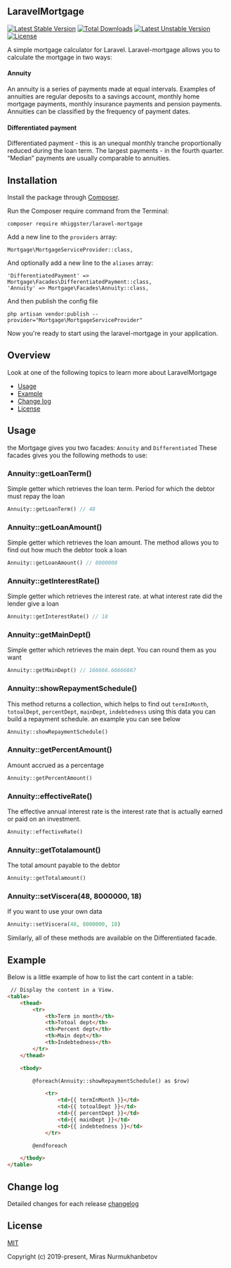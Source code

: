 ## LaravelMortgage
[![Latest Stable Version](https://poser.pugx.org/mhiggster/laravel-mortgage/version)](https://packagist.org/packages/mhiggster/laravel-mortgage)
[![Total Downloads](https://poser.pugx.org/mhiggster/laravel-mortgage/downloads)](https://packagist.org/packages/mhiggster/laravel-mortgage)
[![Latest Unstable Version](https://poser.pugx.org/mhiggster/laravel-mortgage/v/unstable)](//packagist.org/packages/mhiggster/laravel-mortgage)
[![License](https://poser.pugx.org/mhiggster/laravel-mortgage/license)](https://packagist.org/packages/mhiggster/laravel-mortgage)

A simple mortgage calculator for Laravel.
Laravel-mortgage allows you to calculate the mortgage in two ways:

#### Annuity

An annuity is a series of payments made at equal intervals. Examples of annuities are regular deposits to a savings account, monthly home mortgage payments, monthly insurance payments and pension payments. Annuities can be classified by the frequency of payment dates.

#### Differentiated payment

Differentiated payment - this is an unequal monthly tranche proportionally reduced during the loan term. The largest payments - in the fourth quarter. “Median” payments are usually comparable to annuities.

## Installation

Install the package through [Composer](http://getcomposer.org/). 

Run the Composer require command from the Terminal:

    composer require mhiggster/laravel-mortgage
    
Add a new line to the `providers` array:

    Mortgage\MortgageServiceProvider::class,

And optionally add a new line to the `aliases` array:

    'DifferentiatedPayment' => Mortgage\Facades\DifferentiatedPayment::class,
    'Annuity' => Mortgage\Facades\Annuity::class,

And then publish the config file

    php artisan vendor:publish --provider="Mortgage\MortgageServiceProvider"

Now you're ready to start using the laravel-mortgage in your application.

## Overview
Look at one of the following topics to learn more about LaravelMortgage

* [Usage](#usage)
* [Example](#example)
* [Change log](#Change-log)
* [License](#license)

## Usage


the Mortgage gives you two facades: 
`Annuity` and `Differentiated`
These facades gives you the following methods to use:

### Annuity::getLoanTerm()

Simple getter which retrieves the loan term. Period for which the debtor must repay the loan

```php
Annuity::getLoanTerm() // 48
```

### Annuity::getLoanAmount()

Simple getter which retrieves the loan amount. The method allows you to find out 
how much the debtor took a loan

```php
Annuity::getLoanAmount() // 8000000
```

### Annuity::getInterestRate()

Simple getter which retrieves the interest rate. at what interest rate did the lender give a loan

```php
Annuity::getInterestRate() // 18
```

### Annuity::getMainDept()

Simple getter which retrieves the main dept. You can round them as you want

```php
Annuity::getMainDept() // 166666.66666667
```

### Annuity::showRepaymentSchedule()

This method returns a collection, which helps to find out `termInMonth`, `totoalDept`, `percentDept`, `mainDept`, `indebtedness` using this data you can build a repayment schedule. an example you can see below

```php
Annuity::showRepaymentSchedule()
```

### Annuity::getPercentAmount()

Amount accrued as a percentage

```php
Annuity::getPercentAmount()
```

### Annuity::effectiveRate()

The effective annual interest rate is the interest rate that is actually earned or paid on an investment.

```php
Annuity::effectiveRate()
```

### Annuity::getTotalamount()

The total amount payable to the debtor

```php
Annuity::getTotalamount()
```

### Annuity::setViscera(48, 8000000, 18)

If you want to use your own data

```php
Annuity::setViscera(48, 8000000, 18)
```

Similarly, all of these methods are available on the Differentiated facade.

## Example

Below is a little example of how to list the cart content in a table:

```html
 // Display the content in a View.
<table>
    <thead>
        <tr>
            <th>Term in month</th>
            <th>Totoal dept</th>
            <th>Percent dept</th>
            <th>Main dept</th>
            <th>Indebtedness</th>
        </tr>
    </thead>

    <tbody>

        @foreach(Annuity::showRepaymentSchedule() as $row)

            <tr>
                <td>{{ termInMonth }}</td>
                <td>{{ totoalDept }}</td>
                <td>{{ percentDept }}</td>
                <td>{{ mainDept }}</td>
                <td>{{ indebtedness }}</td>
            </tr>

        @endforeach

    </tbody>
</table>
```


## Change log

Detailed changes for each release [changelog](https://github.com/Mhiggster/laravel-mortgage/blob/master/changelog.md)

## License

[MIT](https://github.com/Mhiggster/laravel-mortgage/blob/master/LICENSE)

Copyright (c) 2019-present, Miras Nurmukhanbetov